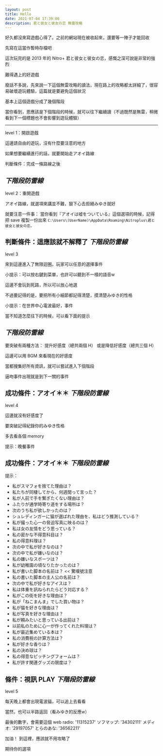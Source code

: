 ```yaml
---
layout: post
title: Hello
date: 2021-07-04 17:39:00
description: 君と彼女と彼女の恋 無雷攻略
---
```


好久都沒來寫遊戲心得了。之前的網站現在被收起來，還要等一陣子才能回收

先寫在這當作暫時存檔吧

這次玩完的是 2013 年的 Nitro+ 君と彼女と彼女の恋，感慨之深可說是非常的強烈

難得遇上的好遊戲



廢話不多說，先來說一下這個無雷攻略的讀法，現在路上的攻略都太詳細了，很容易破壞遊玩體驗，這篇就是要避免這個狀況

基本上這個遊戲分成了幾個階段

當你看到，恩應該是下個階段的時候，就可以往下繼續讀（不過既然是無雷，稍微看到下一個標題也不會影響到遊玩體驗）

---
level 1：開啟遊戲

這邊請自由的遊玩，沒有什麼要注意的地方

如果想要繼續進行的話，就要開始走アオイ路線

判斷條件：完成一條路線之後

*下階段防雷線*
---
level 2：重開遊戲

アオイ路線，就選項來講並不難，狠下心去拒絕みゆき就好

就要注意一件事：
當你看到『アオイは嘘をついている』這個選項的時候，記得把 save 複製一份出來
`C:\Users\(UserName)\AppData\Roaming\Nitroplus\君と彼女と彼女の恋。`

判斷條件：這應該就不解釋了
*下階段防雷線*
---
level 3

來到這邊進入了無限迴圈。玩家可以任意的選擇事件

小提示：可以按右鍵到菜單，也許可以聽到不一樣的語音w

這邊不會玩到死路，所以可以放心地選

不過要記得的是，要把所有小細節都記得清楚，摸清楚みゆき的性格

小提示：在世界中心電波最好，事件

當不知道怎麼往下的時候，可以看下面的提示

*下階段防雷線*
---
要突破有兩種方法：
提升好感度（總共兩個 H）
或是降低好感度（總共三個 H）

這邊可以用 BGM 來看現在的好感度

當都搜集好所有資訊，就可以嘗試進入下個階段

逼吻事件出現就是到下一關的事件

成功條件：アオイ＊＊
*下階段防雷線*
---
level 4

這邊就沒有好感度了

要突破記得紀錄你的みゆき性格

多去看各個 memory

提示：晚餐事件

成功條件：アオイ＊＊
*下階段防雷線*
---
提示：
- 私がスマフォを捨てた理由は？
- 私たちが同棲してから、何週間って言った？
- 私が人前で手を繋ぎたくない理由は？
- ふたりが通学時寄り道をする場所は？
- 次のうち私が欲しかったのは？
- シュレディンガーに猫が選ばれた理由を、私はどう推測している？
- 私が撮った心一の脅迫写真に映るのは？
- 私は女の友情をどう思っている？
- 私の密かな不得意科目は？
- 私の得意料理は？
- 次の中で私が好きなのは？
- 次の中で私が嫌いなのは？
- 私の嫌いなスポーツは？
- 私が幼稚園の頃なりたかったのは？
- 私が書いた脚本の名前は？ << 驚嘆號注意
- 私の書いた脚本の主人公の名前は？
- 次の中で私が好きなアイスは？
- 私は体重を訊ねられたらどう対応する？
- 私がこの街を好きな理由は？
- 私が「ねこまんま」でした買い物は？
- 私が猫を好きな理由は？
- 私が写真を好きな理由は？
- 私が頼みたいと思っている出前は？
- 以前私のために心一が作ってくれた料理は？
- 私が最近集めている本は？
- 私の消費税の計算方法は？
- 私が好きな香りは？
- 私の決め球は？
- 私の得意なピッチングフォームは？
- 私が許す関連グッズの限度は？

條件：視訊 PLAY
*下階段防雷線*
---
level 5

每天晚上都會出現電波貓，可以追上去看看

當然，也可以半路返回（看みゆき的反應w）

最後的數字，會需要這個
web radio: '11315237'
ソフマップ: '34302111'
メディオ: '29197057'
とらのあな: '36562211'

加油！
到這裡，應該就不用攻略了

期待你的選項


